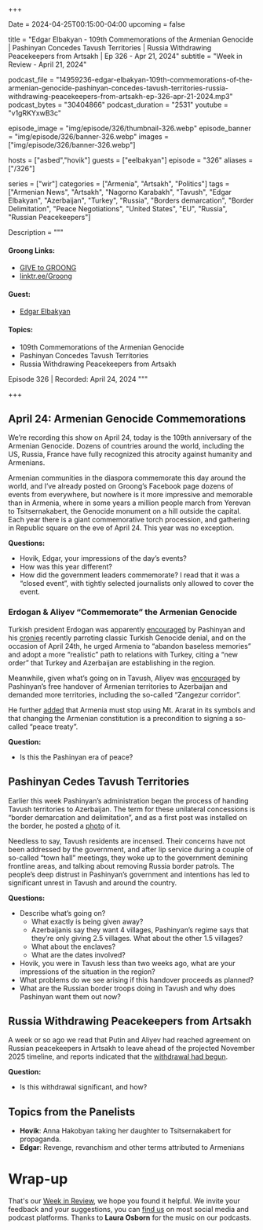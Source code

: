 +++

Date = 2024-04-25T00:15:00-04:00
upcoming = false

title = "Edgar Elbakyan - 109th Commemorations of the Armenian Genocide | Pashinyan Concedes Tavush Territories | Russia Withdrawing Peacekeepers from Artsakh | Ep 326 - Apr 21, 2024"
subtitle = "Week in Review - April 21, 2024"

podcast_file = "14959236-edgar-elbakyan-109th-commemorations-of-the-armenian-genocide-pashinyan-concedes-tavush-territories-russia-withdrawing-peacekeepers-from-artsakh-ep-326-apr-21-2024.mp3"
podcast_bytes = "30404866"
podcast_duration = "2531"
youtube = "v1gRKYxwB3c"

episode_image = "img/episode/326/thumbnail-326.webp"
episode_banner = "img/episode/326/banner-326.webp"
images = ["img/episode/326/banner-326.webp"]

hosts = ["asbed","hovik"]
guests = ["eelbakyan"]
episode = "326"
aliases = ["/326"]

series = ["wir"]
categories = ["Armenia", "Artsakh", "Politics"]
tags = ["Armenian News", "Artsakh", "Nagorno Karabakh", "Tavush", "Edgar Elbakyan", "Azerbaijan", "Turkey", "Russia", "Borders demarcation", "Border Delimitation", "Peace Negotiations", "United States", "EU", "Russia", "Russian Peacekeepers"]

Description = """

#### Groong Links:
* [GIVE to GROONG](https://podcasts.groong.org/donate)
* [linktr.ee/Groong](https://linktr.ee/groong)

#### Guest:
* [Edgar Elbakyan](/guest/eelbakyan)

#### Topics:
* 109th Commemorations of the Armenian Genocide
* Pashinyan Concedes Tavush Territories
* Russia Withdrawing Peacekeepers from Artsakh

Episode 326 | Recorded: April 24, 2024
"""

+++

## April 24: Armenian Genocide Commemorations

We’re recording this show on April 24, today is the 109th anniversary of the Armenian Genocide. Dozens of countries around the world, including the US, Russia, France have fully recognized this atrocity against humanity and Armenians.

Armenian communities in the diaspora commemorate this day around the world, and I’ve already posted on Groong’s Facebook page dozens of events from everywhere, but nowhere is it more impressive and memorable than in Armenia, where in some years a million people march from Yerevan to Tsitsernakabert, the Genocide monument on a hill outside the capital. Each year there is a giant commemorative torch procession, and gathering in Republic square on the eve of April 24. This year was no exception.

**Questions:**
* Hovik, Edgar, your impressions of the day’s events?
* How was this year different?
* How did the government leaders commemorate? I read that it was a “closed event”, with tightly selected journalists only allowed to cover the event.


### Erdogan & Aliyev “Commemorate” the Armenian Genocide

Turkish president Erdogan was apparently [encouraged](https://asbarez.com/buoyed-by-pashinyan-erdogan-urges-yerevan-to-abandon-baseless-memories/) by Pashinyan and his [cronies](https://www.azatutyun.am/a/32906284.html) recently parroting classic Turkish Genocide denial, and on the occasion of April 24th, he urged Armenia to “abandon baseless memories” and adopt a more “realistic” path to relations with Turkey, citing a “new order” that Turkey and Azerbaijan are establishing in the region.

Meanwhile, given what’s going on in Tavush, Aliyev was [encouraged](https://www.azatutyun.am/a/32917627.html) by Pashinyan’s free handover of Armenian territories to Azerbaijan and demanded more territories, including the so-called “Zangezur corridor”. 

He further [added](https://www.azatutyun.am/a/32917483.html) that Armenia must stop using Mt. Ararat in its symbols and that changing the Armenian constitution is a precondition to signing a so-called “peace treaty”.

**Question:**
* Is this the Pashinyan era of peace?


## Pashinyan Cedes Tavush Territories

Earlier this week Pashinyan’s administration began the process of handing Tavush territories to Azerbaijan. The term for these unilateral concessions is “border demarcation and delimitation”, and as a first post was installed on the border, he posted a [photo](https://armenpress.am/eng/news/1135482.html) of it.

Needless to say, Tavush residents are incensed. Their concerns have not been addressed by the government, and after lip service during a couple of so-called “town hall” meetings, they woke up to the government demining frontline areas, and talking about removing Russia border patrols. The people’s deep distrust in Pashinyan’s government and intentions has led to significant unrest in Tavush and around the country.

**Questions:**
* Describe what’s going on?
    * What exactly is being given away?
    * Azerbaijanis say they want 4 villages, Pashinyan’s regime says that they’re only giving 2.5 villages. What about the other 1.5 villages?
    * What about the enclaves?
    * What are the dates involved?
* Hovik, you were in Tavush less than two weeks ago, what are your impressions of the situation in the region?
* What problems do we see arising if this handover proceeds as planned?
* What are the Russian border troops doing in Tavush and why does Pashinyan want them out now?


## Russia Withdrawing Peacekeepers from Artsakh

A week or so ago we read that Putin and Aliyev had reached agreement on Russian peacekeepers in Artsakh to leave ahead of the projected November 2025 timeline, and reports indicated that the [withdrawal had begun](https://www.azatutyun.am/a/32916157.html).

**Question:**
* Is this withdrawal significant, and how?


## Topics from the Panelists

* **Hovik**: Anna Hakobyan taking her daughter to Tsitsernakabert for propaganda.
* **Edgar**: Revenge, revanchism and other terms attributed to Armenians


# Wrap-up

That's our [Week in Review](https://podcasts.groong.org/), we hope you found it helpful. We invite your feedback and your suggestions, you can [find us](https://linktr.ee/groong) on most social media and podcast platforms.
Thanks to __Laura Osborn__ for the music on our podcasts.
